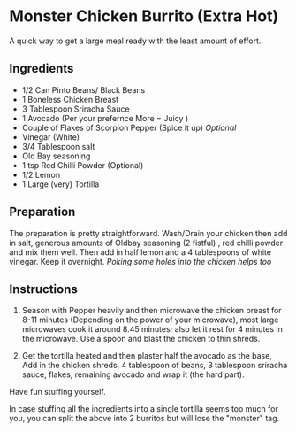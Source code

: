 # Monster Chicken Burrito (Extra Hot)

A quick way to get a large meal ready with the least amount of effort.

## Ingredients
- 1/2 Can Pinto Beans/ Black Beans
- 1 Boneless Chicken Breast
- 3 Tablespoon Sriracha Sauce
- 1 Avocado (Per your prefernce More = Juicy )
- Couple of Flakes of Scorpion Pepper (Spice it up) _Optional_
- Vinegar (White)
- 3/4 Tablespoon salt
- Old Bay seasoning
- 1 tsp Red Chilli Powder (Optional)
- 1/2 Lemon
- 1 Large (very) Tortilla


## Preparation

The preparation is pretty straightforward. Wash/Drain your chicken then add in salt, generous amounts of Oldbay seasoning (2 fistful) , red chilli powder and mix them well. Then add in half lemon and a 4 tablespoons of white vinegar. Keep it overnight. _Poking some holes into the chicken helps too_

## Instructions

1. Season with Pepper heavily and then microwave the chicken breast for 8-11 minutes (Depending on the power of your microwave), most large microwaves cook it around 8.45 minutes; also let it rest for 4 minutes in the microwave. Use a spoon and blast the chicken to thin shreds.

2. Get the tortilla heated and then plaster half the avocado as the base, Add in the chicken shreds, 4 tablespoon of beans, 3 tablespoon sriracha sauce, flakes, remaining avocado and wrap it (the hard part).

Have fun stuffing yourself.

In case stuffing all the ingredients into a single tortilla seems too much for you, you can split the above into 2 burritos but will lose the "monster" tag.

